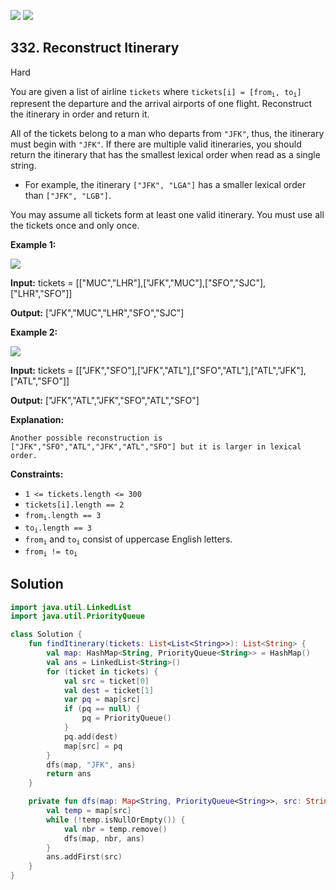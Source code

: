 [![](https://img.shields.io/github/stars/javadev/LeetCode-in-Kotlin?label=Stars&style=flat-square)](https://github.com/javadev/LeetCode-in-Kotlin)
[![](https://img.shields.io/github/forks/javadev/LeetCode-in-Kotlin?label=Fork%20me%20on%20GitHub%20&style=flat-square)](https://github.com/javadev/LeetCode-in-Kotlin/fork)

## 332\. Reconstruct Itinerary

Hard

You are given a list of airline `tickets` where <code>tickets[i] = [from<sub>i</sub>, to<sub>i</sub>]</code> represent the departure and the arrival airports of one flight. Reconstruct the itinerary in order and return it.

All of the tickets belong to a man who departs from `"JFK"`, thus, the itinerary must begin with `"JFK"`. If there are multiple valid itineraries, you should return the itinerary that has the smallest lexical order when read as a single string.

*   For example, the itinerary `["JFK", "LGA"]` has a smaller lexical order than `["JFK", "LGB"]`.

You may assume all tickets form at least one valid itinerary. You must use all the tickets once and only once.

**Example 1:**

![](https://assets.leetcode.com/uploads/2021/03/14/itinerary1-graph.jpg)

**Input:** tickets = \[\["MUC","LHR"],["JFK","MUC"],["SFO","SJC"],["LHR","SFO"]]

**Output:** ["JFK","MUC","LHR","SFO","SJC"]

**Example 2:**

![](https://assets.leetcode.com/uploads/2021/03/14/itinerary2-graph.jpg)

**Input:** tickets = \[\["JFK","SFO"],["JFK","ATL"],["SFO","ATL"],["ATL","JFK"],["ATL","SFO"]]

**Output:** ["JFK","ATL","JFK","SFO","ATL","SFO"]

**Explanation:**

    Another possible reconstruction is
    ["JFK","SFO","ATL","JFK","ATL","SFO"] but it is larger in lexical order. 

**Constraints:**

*   `1 <= tickets.length <= 300`
*   `tickets[i].length == 2`
*   <code>from<sub>i</sub>.length == 3</code>
*   <code>to<sub>i</sub>.length == 3</code>
*   <code>from<sub>i</sub></code> and <code>to<sub>i</sub></code> consist of uppercase English letters.
*   <code>from<sub>i</sub> != to<sub>i</sub></code>

## Solution

```kotlin
import java.util.LinkedList
import java.util.PriorityQueue

class Solution {
    fun findItinerary(tickets: List<List<String>>): List<String> {
        val map: HashMap<String, PriorityQueue<String>> = HashMap()
        val ans = LinkedList<String>()
        for (ticket in tickets) {
            val src = ticket[0]
            val dest = ticket[1]
            var pq = map[src]
            if (pq == null) {
                pq = PriorityQueue()
            }
            pq.add(dest)
            map[src] = pq
        }
        dfs(map, "JFK", ans)
        return ans
    }

    private fun dfs(map: Map<String, PriorityQueue<String>>, src: String, ans: LinkedList<String>) {
        val temp = map[src]
        while (!temp.isNullOrEmpty()) {
            val nbr = temp.remove()
            dfs(map, nbr, ans)
        }
        ans.addFirst(src)
    }
}
```